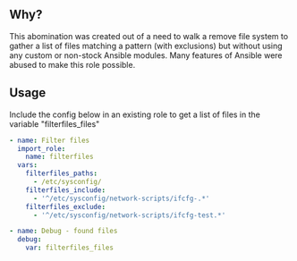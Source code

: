 ## Why?
This abomination was created out of a need to walk a remove file system to gather a list of files matching a pattern (with exclusions) but without using any custom or non-stock Ansible modules.  Many features of Ansible were abused to make this role possible.

## Usage
Include the config below in an existing role to get a list of files in the variable "filterfiles\_files"

```yaml
- name: Filter files
  import_role:
    name: filterfiles
  vars:
    filterfiles_paths:
      - /etc/sysconfig/
    filterfiles_include:
      - '^/etc/sysconfig/network-scripts/ifcfg-.*'
    filterfiles_exclude:
      - '^/etc/sysconfig/network-scripts/ifcfg-test.*'

- name: Debug - found files
  debug:
    var: filterfiles_files
```

